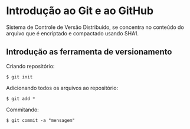 # Introdução ao Git e ao GitHub

 Sistema de Controle de Versão Distribuído, se concentra no conteúdo do arquivo que é encriptado e compactado usando SHA1.

## Introdução as ferramenta de versionamento

Criando repositório:
```
$ git init
```

Adicionando todos os arquivos ao repositório:
```
$ git add *
```

Commitando:
```
$ git commit -a "mensagem"
```




